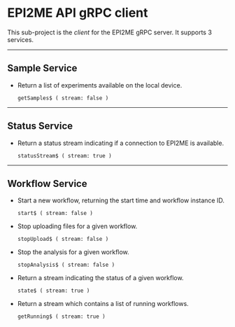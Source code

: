 # EPI2ME API gRPC client

This sub-project is the *client* for the EPI2ME gRPC server. It supports 3 services.

---
## Sample Service

- Return a list of experiments available on the local device.

  `getSamples$ ( stream: false )`

---
## Status Service

- Return a status stream indicating if a connection to EPI2ME is available.

  `statusStream$ ( stream: true )`

---
## Workflow Service

- Start a new workflow, returning the start time and workflow instance ID.

  `start$ ( stream: false )`


- Stop uploading files for a given workflow.

  `stopUpload$ ( stream: false )`


- Stop the analysis for a given workflow.

  `stopAnalysis$ ( stream: false )`


- Return a stream indicating the status of a given workflow.

  `state$ ( stream: true )`


- Return a stream which contains a list of running workflows.

  `getRunning$ ( stream: true )`

